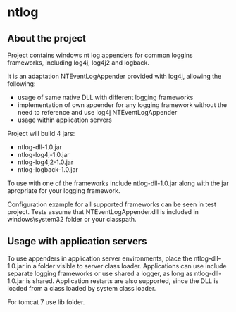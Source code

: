ntlog
=====

About the project
------------------------------
Project contains windows nt log appenders for common loggins frameworks, including log4j, log4j2 and logback. 

It is an adaptation NTEventLogAppender provided with log4j, allowing the following:
- usage of same native DLL with different logging frameworks
- implementation of own appender for any logging framework without the need to reference and use log4j NTEventLogAppender
- usage within application servers

Project will build 4 jars: 
- ntlog-dll-1.0.jar
- ntlog-log4j-1.0.jar
- ntlog-log4j2-1.0.jar
- ntlog-logback-1.0.jar

To use with one of the frameworks include ntlog-dll-1.0.jar along with the jar apropriate for your logging framework. 

Configuration example for all supported frameworks can be seen in test project. Tests assume that NTEventLogAppender.dll 
is included in windows\system32 folder or your classpath. 


Usage with application servers
------------------------------
To use appenders in application server environments, place the ntlog-dll-1.0.jar in a folder visible to server class loader. Applications can use include separate logging frameworks or use shared a logger, as long as ntlog-dll-1.0.jar is shared. Application restarts are also supported, since the DLL is loaded from a class loaded by system class loader. 

For tomcat 7 use lib folder. 
